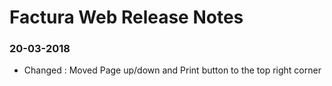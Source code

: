 # Factura Web Release Notes

### 20-03-2018
* Changed : Moved Page up/down and Print button to the top right corner
